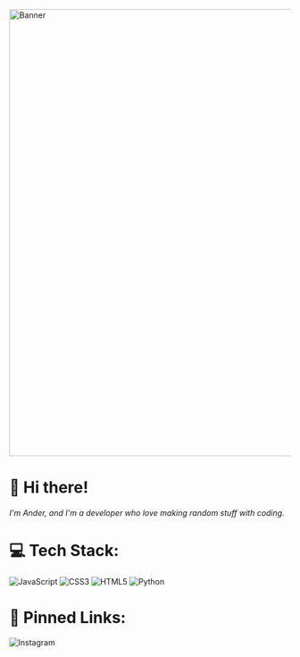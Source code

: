 <img src="https://i.pinimg.com/736x/30/8d/e8/308de80284d24aaa2695b555b8d476a1.jpg" alt="Banner" width="800"/>

<h1>👋 Hi there!</h1>
<h6>I'm Ander, and I'm a developer who love making random stuff with coding.</h6>

# 💻 Tech Stack:
![JavaScript](https://img.shields.io/badge/javascript-%2320232a.svg?style=for-the-badge&logo=javascript&logoColor=%23F7DF1E) 
![CSS3](https://img.shields.io/badge/css3-%231572B6.svg?style=for-the-badge&logo=css3&logoColor=white) 
![HTML5](https://img.shields.io/badge/html5-%23E34F26.svg?style=for-the-badge&logo=html5&logoColor=white) 
![Python](https://img.shields.io/badge/python-3670A0?style=for-the-badge&logo=python&logoColor=ffdd54)

# 📌 Pinned Links:
![Instagram](https://cdn4.iconfinder.com/data/icons/picons-social/57/38-instagram-2-64.png)

